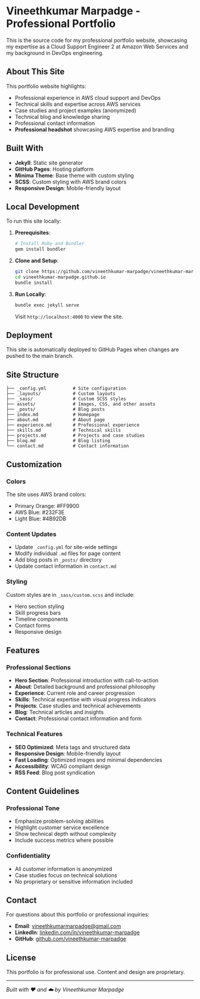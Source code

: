 # Vineethkumar Marpadge - Professional Portfolio

This is the source code for my professional portfolio website, showcasing my expertise as a Cloud Support Engineer 2 at Amazon Web Services and my background in DevOps engineering.

## About This Site

This portfolio website highlights:
- Professional experience in AWS cloud support and DevOps
- Technical skills and expertise across AWS services
- Case studies and project examples (anonymized)
- Technical blog and knowledge sharing
- Professional contact information
- **Professional headshot** showcasing AWS expertise and branding

## Built With

- **Jekyll**: Static site generator
- **GitHub Pages**: Hosting platform
- **Minima Theme**: Base theme with custom styling
- **SCSS**: Custom styling with AWS brand colors
- **Responsive Design**: Mobile-friendly layout

## Local Development

To run this site locally:

1. **Prerequisites**:
   ```bash
   # Install Ruby and Bundler
   gem install bundler
   ```

2. **Clone and Setup**:
   ```bash
   git clone https://github.com/vineethkumar-marpadge/vineethkumar-marpadge.github.io.git
   cd vineethkumar-marpadge.github.io
   bundle install
   ```

3. **Run Locally**:
   ```bash
   bundle exec jekyll serve
   ```
   
   Visit `http://localhost:4000` to view the site.

## Deployment

This site is automatically deployed to GitHub Pages when changes are pushed to the main branch.

## Site Structure

```
├── _config.yml          # Site configuration
├── _layouts/            # Custom layouts
├── _sass/               # Custom SCSS styles
├── assets/              # Images, CSS, and other assets
├── _posts/              # Blog posts
├── index.md             # Homepage
├── about.md             # About page
├── experience.md        # Professional experience
├── skills.md            # Technical skills
├── projects.md          # Projects and case studies
├── blog.md              # Blog listing
└── contact.md           # Contact information
```

## Customization

### Colors
The site uses AWS brand colors:
- Primary Orange: #FF9900
- AWS Blue: #232F3E
- Light Blue: #4B92DB

### Content Updates
- Update `_config.yml` for site-wide settings
- Modify individual `.md` files for page content
- Add blog posts in `_posts/` directory
- Update contact information in `contact.md`

### Styling
Custom styles are in `_sass/custom.scss` and include:
- Hero section styling
- Skill progress bars
- Timeline components
- Contact forms
- Responsive design

## Features

### Professional Sections
- **Hero Section**: Professional introduction with call-to-action
- **About**: Detailed background and professional philosophy
- **Experience**: Current role and career progression
- **Skills**: Technical expertise with visual progress indicators
- **Projects**: Case studies and technical achievements
- **Blog**: Technical articles and insights
- **Contact**: Professional contact information and form

### Technical Features
- **SEO Optimized**: Meta tags and structured data
- **Responsive Design**: Mobile-friendly layout
- **Fast Loading**: Optimized images and minimal dependencies
- **Accessibility**: WCAG compliant design
- **RSS Feed**: Blog post syndication

## Content Guidelines

### Professional Tone
- Emphasize problem-solving abilities
- Highlight customer service excellence
- Show technical depth without complexity
- Include success metrics where possible

### Confidentiality
- All customer information is anonymized
- Case studies focus on technical solutions
- No proprietary or sensitive information included

## Contact

For questions about this portfolio or professional inquiries:

- **Email**: vineethkumarmarpadge@gmail.com
- **LinkedIn**: [linkedin.com/in/vineethkumar-marpadge](https://linkedin.com/in/vmarpadge)
- **GitHub**: [github.com/vineethkumar-marpadge](https://github.com/vmarpadge)

## License

This portfolio is for professional use. Content and design are proprietary.

---

*Built with ❤️ and ☁️ by Vineethkumar Marpadge*
